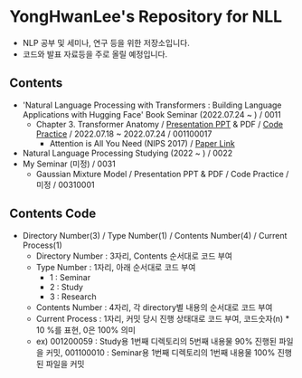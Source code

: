 # YongHwanLee's Repository for NLL
- NLP 공부 및 세미나, 연구 등을 위한 저장소입니다.
- 코드와 발표 자료등을 주로 올릴 예정입니다.

## Contents
- 'Natural Language Processing with Transformers : Building Language Applications with Hugging Face' Book Seminar (2022.07.24 ~ ) / 0011
    - Chapter 3. Transformer Anatomy / [Presentation PPT](https://github.com/NLL-JBNU/YongHwanLee/tree/main/Seminar/Book_Natural%20Language%20Processing%20with%20Transformers/Presentation%20files) & PDF / [Code Practice](https://github.com/NLL-JBNU/YongHwanLee/tree/main/Seminar/Book_Natural%20Language%20Processing%20with%20Transformers/Chapter%203.%20Transformer%20Anatomy) / 2022.07.18 ~ 2022.07.24 / 001100017
        - Attention is All You Need (NIPS 2017) / [Paper Link](https://arxiv.org/abs/1706.03762)
- Natural Language Processing Studying (2022 ~ ) / 0022
- My Seminar (미정) / 0031
    - Gaussian Mixture Model / Presentation PPT & PDF / Code Practice / 미정 / 00310001

## Contents Code
- Directory Number(3) / Type Number(1) / Contents Number(4) / Current Process(1)
    - Directory Number : 3자리, Contents 순서대로 코드 부여
    - Type Number : 1자리, 아래 순서대로 코드 부여
        - 1 : Seminar
        - 2 : Study
        - 3 : Research
    - Contents Number : 4자리, 각 directory별 내용의 순서대로 코드 부여
    - Current Process : 1자리, 커밋 당시 진행 상태대로 코드 부여, 코드숫자(n) * 10 %를 표현, 0은 100% 의미
    - ex) 001200059 : Study용 1번째 디렉토리의 5번째 내용물 90% 진행된 파일을 커밋, 001100010 : Seminar용 1번째 디렉토리의 1번째 내용물 100% 진행된 파일을 커밋
